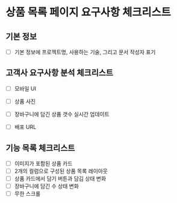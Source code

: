 # 상품 목록 페이지 요구사항 체크리스트
## 기본 정보
- [ ] 기본 정보에 프로젝트명, 사용하는 기술, 그리고 문서 작성자 표기

## 고객사 요구사항 분석 체크리스트
- [ ] 모바일 UI
- [ ] 상품 사진
- [ ] 장바구니에 담긴 상품 갯수 실시간 업데이트
- [ ] 배포 URL


## 기능 목록 체크리스트
- [ ] 이미지가 포함된 상품 카드
- [ ] 2개의 컬럼으로 구성된 상품 목록 레이아웃
- [ ] 상품 카드에서 담기 버튼과 담김 상태 변화
- [ ] 장바구니에 담긴 수 상태 변화
- [ ] 무한 스크롤